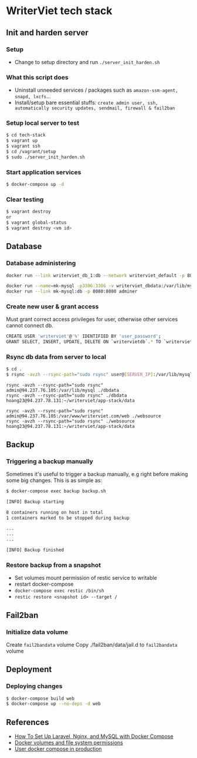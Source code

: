 # WriterViet tech stack

## Init and harden server

### Setup

- Change to setup directory and run `./server_init_harden.sh`

### What this script does

- Uninstall unneeded services / packages such as `amazon-ssm-agent, snapd, lxcfs`...
- Install/setup bare essential stuffs: `create admin user, ssh, automatically security updates, sendmail, firewall & fail2ban`

### Setup local server to test

```bash
$ cd tech-stack
$ vagrant up
$ vagrant ssh
$ cd /vagrant/setup
$ sudo ./server_init_harden.sh
```

### Start application services

```bash
$ docker-compose up -d
```

### Clear testing

```bash
$ vagrant destroy
or
$ vagrant global-status
$ vagrant destroy <vm id>
```

## Database

### Database administering

```bash
docker run --link writerviet_db_1:db --network writerviet_default -p 8080:8080 adminer

docker run --name=mk-mysql -p3306:3306 -v writerviet_dbdata:/var/lib/mysql -e MYSQL_ROOT_PASSWORD=xxx -d mysql:8.0.21
docker run --link mk-mysql:db -p 8080:8080 adminer
```

### Create new user & grant access

Must grant correct access privileges for user, otherwise other services cannot connect db.

```bash
CREATE USER 'writerviet'@'%' IDENTIFIED BY 'user_password';
GRANT SELECT, INSERT, UPDATE, DELETE ON `writervietdb`.* TO `writerviet`@`%`;
```

### Rsync db data from server to local

```bash
$ cd .
$ rsync -avzh --rsync-path="sudo rsync" user@[SERVER_IP]:/var/lib/mysql ./dbdata
```

```
rsync -avzh --rsync-path="sudo rsync" admin@94.237.76.105:/var/lib/mysql ./dbdata
rsync -avzh --rsync-path="sudo rsync" ./dbdata hoang23@94.237.78.131:~/writerviet/app-stack/data

rsync -avzh --rsync-path="sudo rsync" admin@94.237.76.105:/var/www/writerviet.com/web ./websource
rsync -avzh --rsync-path="sudo rsync" ./websource hoang23@94.237.78.131:~/writerviet/app-stack/data
```

## Backup

### Triggering a backup manually

Sometimes it's useful to trigger a backup manually, e.g right before making some big changes.
This is as simple as:

```bash
$ docker-compose exec backup backup.sh

[INFO] Backup starting

8 containers running on host in total
1 containers marked to be stopped during backup

...
...
...

[INFO] Backup finished

```

### Restore backup from a snapshot

- Set volumes mount permission of restic service to writable
- restart docker-compose
- `docker-compose exec restic /bin/sh`
- `restic restore <snapshot id> --target /`

## Fail2ban

### Initialize data volume

Create `fail2bandata` volume
Copy ./fail2ban/data/jail.d to `fail2bandata` volume

## Deployment

### Deploying changes

```bash
$ docker-compose build web
$ docker-compose up --no-deps -d web
```

## References

- [How To Set Up Laravel, Nginx, and MySQL with Docker Compose](https://www.digitalocean.com/community/tutorials/how-to-set-up-laravel-nginx-and-mysql-with-docker-compose)
- [Docker volumes and file system permissions](https://medium.com/@nielssj/docker-volumes-and-file-system-permissions-772c1aee23ca)
- [User docker compose in production](https://docs.docker.com/compose/production/)
